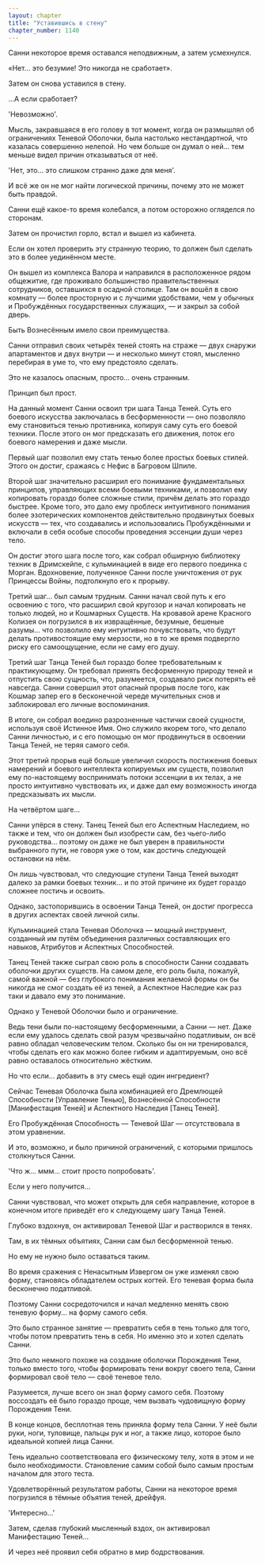 ```yaml
---
layout: chapter
title: "Уставившись в стену"
chapter_number: 1140
---
```


Санни некоторое время оставался неподвижным, а затем усмехнулся.

«Нет... это безумие! Это никогда не сработает».

Затем он снова уставился в стену.

...А если сработает?

'Невозможно'.

Мысль, закравшаяся в его голову в тот момент, когда он размышлял об ограничениях Теневой Оболочки, была настолько нестандартной, что казалась совершенно нелепой. Но чем больше он думал о ней... тем меньше видел причин отказываться от неё.

'Нет, это... это слишком странно даже для меня'.

И всё же он не мог найти логической причины, почему это не может быть правдой.

Санни ещё какое-то время колебался, а потом осторожно огляделся по сторонам.

Затем он прочистил горло, встал и вышел из кабинета.

Если он хотел проверить эту странную теорию, то должен был сделать это в более уединённом месте.

Он вышел из комплекса Валора и направился в расположенное рядом общежитие, где проживало большинство правительственных сотрудников, оставшихся в осадной столице. Там он вошёл в свою комнату — более просторную и с лучшими удобствами, чем у обычных и Пробуждённых государственных служащих, — и закрыл за собой дверь.

Быть Вознесённым имело свои преимущества.

Санни отправил своих четырёх теней стоять на страже — двух снаружи апартаментов и двух внутри — и несколько минут стоял, мысленно перебирая в уме то, что ему предстояло сделать.

Это не казалось опасным, просто... очень странным.

Принцип был прост.

На данный момент Санни освоил три шага Танца Теней. Суть его боевого искусства заключалась в бесформенности — оно позволяло ему становиться тенью противника, копируя саму суть его боевой техники. После этого он мог предсказать его движения, поток его боевого намерения и даже мысли.

Первый шаг позволил ему стать тенью более простых боевых стилей. Этого он достиг, сражаясь с Нефис в Багровом Шпиле.

Второй шаг значительно расширил его понимание фундаментальных принципов, управляющих всеми боевыми техниками, и позволил ему копировать гораздо более сложные стили, причём делать это гораздо быстрее. Кроме того, это дало ему проблеск интуитивного понимания более эзотерических компонентов действительно продвинутых боевых искусств — тех, что создавались и использовались Пробуждёнными и включали в себя особые способы проведения эссенции души через тело.

Он достиг этого шага после того, как собрал обширную библиотеку техник в Дримскейпе, с кульминацией в виде его первого поединка с Морган. Вдохновение, полученное Санни после уничтожения от рук Принцессы Войны, подтолкнуло его к прорыву.

Третий шаг... был самым трудным. Санни начал свой путь к его освоению с того, что расширил свой кругозор и начал копировать не только людей, но и Кошмарных Существ. На кровавой арене Красного Колизея он погрузился в их извращённые, безумные, бешеные разумы... что позволило ему интуитивно почувствовать, что будут делать противостоящие ему мерзости, но в то же время подвергло риску его самоощущение, если не саму его душу.

Третий шаг Танца Теней был гораздо более требовательным к практикующему. Он требовал принять бесформенную природу теней и отпустить свою сущность, что, разумеется, создавало риск потерять её навсегда. Санни совершил этот опасный прорыв после того, как Кошмар запер его в бесконечной череде мучительных снов и заблокировал его личные воспоминания.

В итоге, он собрал воедино разрозненные частички своей сущности, используя своё Истинное Имя. Оно служило якорем того, что делало Санни личностью, и с его помощью он мог продвинуться в освоении Танца Теней, не теряя самого себя.

Этот третий прорыв ещё больше увеличил скорость постижения боевых намерений и боевого интеллекта копируемых им существ, позволил ему по-настоящему воспринимать потоки эссенции в их телах, а не просто интуитивно чувствовать их, и даже дал ему возможность иногда предсказывать их мысли.

На четвёртом шаге...

Санни упёрся в стену. Танец Теней был его Аспектным Наследием, но также и тем, что он должен был изобрести сам, без чьего-либо руководства... поэтому он даже не был уверен в правильности выбранного пути, не говоря уже о том, как достичь следующей остановки на нём.

Он лишь чувствовал, что следующие ступени Танца Теней выходят далеко за рамки боевых техник... и по этой причине их будет гораздо сложнее постичь и освоить.

Однако, застопорившись в освоении Танца Теней, он достиг прогресса в других аспектах своей личной силы.

Кульминацией стала Теневая Оболочка — мощный инструмент, созданный им путём объединения различных составляющих его навыков, Атрибутов и Аспектных Способностей.

Танец Теней также сыграл свою роль в способности Санни создавать оболочки других существ. На самом деле, его роль была, пожалуй, самой важной — без глубокого понимания желаемой формы он бы никогда не смог создать её из теней, а Аспектное Наследие как раз таки и давало ему это понимание.

Однако у Теневой Оболочки было и ограничение.

Ведь тени были по-настоящему бесформенными, а Санни — нет. Даже если ему удалось сделать свой разум чрезвычайно податливым, он всё равно обладал человеческим телом. Сколько бы он ни тренировался, чтобы сделать его как можно более гибким и адаптируемым, оно всё равно оставалось относительно жёстким.

Но что если... добавить в эту смесь ещё один ингредиент?

Сейчас Теневая Оболочка была комбинацией его Дремлющей Способности [Управление Тенью], Вознесённой Способности [Манифестация Теней] и Аспектного Наследия [Танец Теней].

Его Пробуждённая Способность — Теневой Шаг — отсутствовала в этом уравнении.

И это, возможно, и было причиной ограничений, с которыми пришлось столкнуться Санни.

'Что ж... ммм... стоит просто попробовать'.

Если у него получится...

Санни чувствовал, что может открыть для себя направление, которое в конечном итоге приведёт его к следующему шагу Танца Теней.

Глубоко вздохнув, он активировал Теневой Шаг и растворился в тенях.

Там, в их тёмных объятиях, Санни сам был бесформенной тенью.

Но ему не нужно было оставаться таким.

Во время сражения с Ненасытным Извергом он уже изменял свою форму, становясь обладателем острых когтей. Его теневая форма была бесконечно податливой.

Поэтому Санни сосредоточился и начал медленно менять свою теневую форму... на форму самого себя.

Это было странное занятие — превратить себя в тень только для того, чтобы потом превратить тень в себя. Но именно это и хотел сделать Санни.

Это было немного похоже на создание оболочки Порождения Тени, только вместо того, чтобы формировать тени вокруг своего тела, Санни формировал своё тело — своё теневое тело.

Разумеется, лучше всего он знал форму самого себя. Поэтому воссоздать её было гораздо проще, чем вызвать чудовищную форму Порождения Тени.

В конце концов, бесплотная тень приняла форму тела Санни. У неё были руки, ноги, туловище, пальцы рук и ног, а также лицо, которое было идеальной копией лица Санни.

Тень идеально соответствовала его физическому телу, хотя в этом и не было необходимости. Становление самим собой было самым простым началом для этого теста.

Удовлетворённый результатом работы, Санни на некоторое время погрузился в тёмные объятия теней, дрейфуя.

'Интересно...'

Затем, сделав глубокий мысленный вздох, он активировал Манифестацию Теней...

И через неё проявил себя обратно в мир бодрствования.